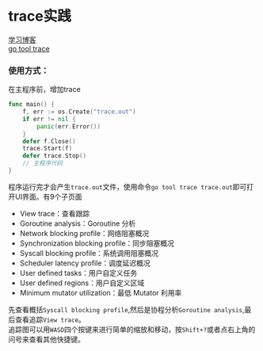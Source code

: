 # trace实践

[学习博客](https://github.com/EDDYCJY/blog/blob/master/golang/2019-07-11-go-tool-trace.md)  
[go tool trace](https://making.pusher.com/go-tool-trace/)

### 使用方式：
在主程序前，增加trace
```go
func main() {
	f, err := os.Create("trace.out")
	if err != nil {
		panic(err.Error())
	}
	defer f.Close()
	trace.Start(f)
	defer trace.Stop()
	// 主程序代码
}

```
 程序运行完才会产生`trace.out`文件，使用命令`go tool trace trace.out`即可打开UI界面。有9个子页面
- View trace：查看跟踪
- Goroutine analysis：Goroutine 分析
- Network blocking profile：网络阻塞概况
- Synchronization blocking profile：同步阻塞概况
- Syscall blocking profile：系统调用阻塞概况
- Scheduler latency profile：调度延迟概况
- User defined tasks：用户自定义任务
- User defined regions：用户自定义区域
- Minimum mutator utilization：最低 Mutator 利用率

先查看概括`Syscall blocking profile`,然后是协程分析`Goroutine analysis`,最后查看追踪`View trace`。  
追踪图可以用`WASD`四个按键来进行简单的缩放和移动，按`Shift+?`或者点右上角的问号来查看其他快捷键。